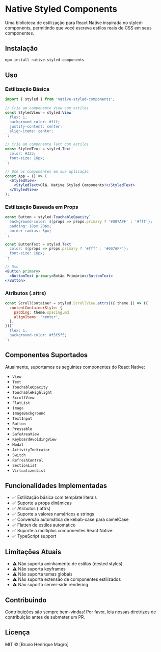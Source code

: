 # Native Styled Components

Uma biblioteca de estilização para React Native inspirada no styled-components, permitindo que você escreva estilos reais de CSS em seus componentes.

## Instalação

```bash
npm install native-styled-components
```

## Uso

### Estilização Básica

```jsx
import { styled } from 'native-styled-components';

// Crie um componente View com estilos
const StyledView = styled.View`
  flex: 1;
  background-color: #fff;
  justify-content: center;
  align-items: center;
`;

// Crie um componente Text com estilos
const StyledText = styled.Text`
  color: #333;
  font-size: 16px;
`;

// Use os componentes em sua aplicação
const App = () => (
  <StyledView>
    <StyledText>Olá, Native Styled Components!</StyledText>
  </StyledView>
);
```

### Estilização Baseada em Props

```jsx
const Button = styled.TouchableOpacity`
  background-color: ${props => props.primary ? '#007AFF' : '#fff'};
  padding: 10px 20px;
  border-radius: 5px;
`;

const ButtonText = styled.Text`
  color: ${props => props.primary ? '#fff' : '#007AFF'};
  font-size: 16px;
`;

// Uso
<Button primary>
  <ButtonText primary>Botão Primário</ButtonText>
</Button>
```

### Atributos (.attrs)

```jsx
const ScrollContainer = styled.ScrollView.attrs(({ theme }) => ({
  contentContainerStyle: {
    padding: theme.spacing.md,
    alignItems: 'center',
  },
}))`
  flex: 1;
  background-color: #f5f5f5;
`;
```

## Componentes Suportados

Atualmente, suportamos os seguintes componentes do React Native:

- `View`
- `Text`
- `TouchableOpacity`
- `TouchableHighlight`
- `ScrollView`
- `FlatList`
- `Image`
- `ImageBackground`
- `TextInput`
- `Button`
- `Pressable`
- `SafeAreaView`
- `KeyboardAvoidingView`
- `Modal`
- `ActivityIndicator`
- `Switch`
- `RefreshControl`
- `SectionList`
- `VirtualizedList`

## Funcionalidades Implementadas

- ✅ Estilização básica com template literals
- ✅ Suporte a props dinâmicas
- ✅ Atributos (.attrs)
- ✅ Suporte a valores numéricos e strings
- ✅ Conversão automática de kebab-case para camelCase
- ✅ Flatten de estilos automático
- ✅ Suporte a múltiplos componentes React Native
- ✅ TypeScript support

## Limitações Atuais

- ⚠️ Não suporta aninhamento de estilos (nested styles)
- ⚠️ Não suporta keyframes
- ⚠️ Não suporta temas globais
- ⚠️ Não suporta extensão de componentes estilizados
- ⚠️ Não suporta server-side rendering

## Contribuindo

Contribuições são sempre bem-vindas! Por favor, leia nossas diretrizes de contribuição antes de submeter um PR.

## Licença

MIT © [Bruno Henrique Magro]
